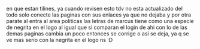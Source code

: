 en que estan tilines, ya cuando revisen esto tdv no esta actualizado del todo solo conecte las paginas con sus enlaces ya que no dejaba y por otra parate al entra al area politicas las letras de marcus
tiene como una especie de negrita en el logo al igual que si comparan el login de ahi con lo de las demas paginas cambia un poco entonces se corrige o asi se deja, ya q se ve mas serio con la negrita en el
logo ns :D
